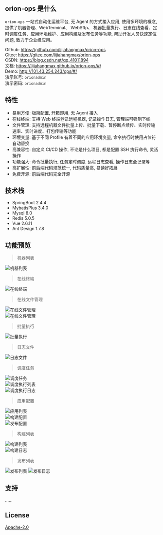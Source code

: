 ## orion-ops 是什么

`orion-ops` 一站式自动化运维平台, 无 Agent 的方式接入应用, 使用多环境的概念, 提供了机器管理、WebTerminal、 WebSftp、 机器批量执行、日志在线查看、定时调度任务、应用环境维护、应用构建及发布任务等功能, 帮助开发人员快速定位问题, 致力于企业级应用。

Github: https://github.com/lijiahangmax/orion-ops  
Gitee: https://gitee.com/lijiahangmax/orion-ops  
CSDN: https://blog.csdn.net/qq_41011894  
文档: https://lijiahangmax.github.io/orion-ops/#/    
Demo: http://101.43.254.243/ops/#/  
演示账号: `orionadmin`    
演示密码: `orionadmin`

## 特性

* 易用方便: 极简配置, 开箱即用, 无 Agent 接入
* 在线终端: 支持 Web 终端登录远程机器, 记录操作日志, 管理端可强制下线
* 文件管理: 支持远程机器文件批量上传、批量下载、暂停断点续传、实时传输速率、实时进度、打包传输等功能
* 环境变量: 基于不同 Profile 有着不同的应用环境变量, 命令执行时使用占位符自动替换
* 高兼容性: 自定义 CI/CD 操作, 不论是什么项目, 都是配置 SSH 执行命令, 灵活操作
* 功能强大: 命令批量执行, 任务定时调度, 远程日志查看, 操作日志全记录等
* 高扩展性: 前后端代码规范统一, 代码质量高, 易读好拓展
* 免费开源: 前后端代码完全开源

## 技术栈

* SpringBoot 2.4.4
* MybatisPlus 3.4.0
* Mysql 8.0
* Redis 5.0.5
* Vue 2.6.11
* Ant Design 1.7.8

## 功能预览

> 机器列表

![机器列表](./assert/img/machine_list.png "机器列表")

> 在线终端

![在线终端](./assert/img/web_terminal.png "在线终端")

> 在线文件管理

![在线文件管理](./assert/img/sftp_1.png "在线文件管理")  
![在线文件管理](./assert/img/sftp_2.png "在线文件管理")

> 批量执行

![批量执行](./assert/img/batch_exec.png "批量执行")

> 日志文件

![日志文件](./assert/img/log_view.png "日志文件")

> 调度任务

![调度任务](./assert/img/scheduler.png "调度任务")  
![调度执行列表](./assert/img/scheduler_record.png "调度执行列表")  
![调度执行日志](./assert/img/scheduler_record_log.png "调度执行日志")

> 应用配置

![应用列表](./assert/img/app_list.png "应用列表")  
![构建配置](./assert/img/app_build_config.png "构建配置")  
![发布配置](./assert/img/app_release_config.png "发布配置")

> 构建列表

![构建列表](./assert/img/build_list.png "构建列表")  
![构建日志](./assert/img/build_log.png "构建日志")

> 发布列表

![发布列表](./assert/img/release_list.png "发布列表")
![发布日志](./assert/img/release_log.png "发布日志")

## 支持

......

## License

[Apache-2.0](https://github.com/lijiahangmax/orion-ops/blob/main/LICENSE)
